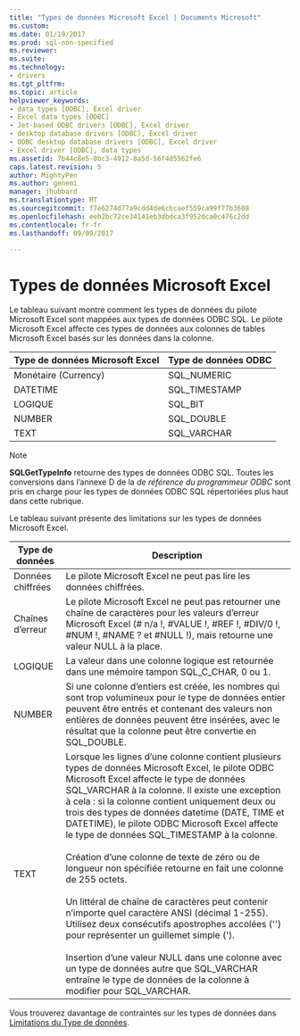 ```yaml
---
title: "Types de données Microsoft Excel | Documents Microsoft"
ms.custom: 
ms.date: 01/19/2017
ms.prod: sql-non-specified
ms.reviewer: 
ms.suite: 
ms.technology:
- drivers
ms.tgt_pltfrm: 
ms.topic: article
helpviewer_keywords:
- data types [ODBC], Excel driver
- Excel data types [ODBC]
- Jet-based ODBC drivers [ODBC], Excel driver
- desktop database drivers [ODBC], Excel driver
- ODBC desktop database drivers [ODBC], Excel driver
- Excel driver [ODBC], data types
ms.assetid: 7b44c8e5-0bc3-4912-8a5d-56f4d5562fe6
caps.latest.revision: 5
author: MightyPen
ms.author: genemi
manager: jhubbard
ms.translationtype: MT
ms.sourcegitcommit: f7e6274d77a9cdd4de6cbcaef559ca99f77b3608
ms.openlocfilehash: eeb2bc72ce34141eb3dbdca3f952dca0c476c2dd
ms.contentlocale: fr-fr
ms.lasthandoff: 09/09/2017

---
```

# <a name="microsoft-excel-data-types"></a>Types de données Microsoft Excel
Le tableau suivant montre comment les types de données du pilote Microsoft Excel sont mappées aux types de données ODBC SQL. Le pilote Microsoft Excel affecte ces types de données aux colonnes de tables Microsoft Excel basés sur les données dans la colonne.  
  
|Type de données Microsoft Excel|Type de données ODBC|  
|-------------------------------|--------------------|  
|Monétaire (Currency)|SQL_NUMERIC|  
|DATETIME|SQL_TIMESTAMP|  
|LOGIQUE|SQL_BIT|  
|NUMBER|SQL_DOUBLE|  
|TEXT|SQL_VARCHAR|  
  
> [!NOTE]  
>  **SQLGetTypeInfo** retourne des types de données ODBC SQL. Toutes les conversions dans l’annexe D de la *de référence du programmeur ODBC* sont pris en charge pour les types de données ODBC SQL répertoriées plus haut dans cette rubrique.  
  
 Le tableau suivant présente des limitations sur les types de données Microsoft Excel.  
  
|Type de données| Description|  
|---------------|-----------------|  
|Données chiffrées|Le pilote Microsoft Excel ne peut pas lire les données chiffrées.|  
|Chaînes d’erreur|Le pilote Microsoft Excel ne peut pas retourner une chaîne de caractères pour les valeurs d’erreur Microsoft Excel (# n/a !, #VALUE !, #REF !, #DIV/0 !, #NUM !, #NAME ? et #NULL !), mais retourne une valeur NULL à la place.|  
|LOGIQUE|La valeur dans une colonne logique est retournée dans une mémoire tampon SQL_C_CHAR, 0 ou 1.|  
|NUMBER|Si une colonne d’entiers est créée, les nombres qui sont trop volumineux pour le type de données entier peuvent être entrés et contenant des valeurs non entières de données peuvent être insérées, avec le résultat que la colonne peut être convertie en SQL_DOUBLE.|  
|TEXT|Lorsque les lignes d’une colonne contient plusieurs types de données Microsoft Excel, le pilote ODBC Microsoft Excel affecte le type de données SQL_VARCHAR à la colonne. Il existe une exception à cela : si la colonne contient uniquement deux ou trois des types de données datetime (DATE, TIME et DATETIME), le pilote ODBC Microsoft Excel affecte le type de données SQL_TIMESTAMP à la colonne.<br /><br /> Création d’une colonne de texte de zéro ou de longueur non spécifiée retourne en fait une colonne de 255 octets.<br /><br /> Un littéral de chaîne de caractères peut contenir n’importe quel caractère ANSI (décimal 1-255). Utilisez deux consécutifs apostrophes accolées ('') pour représenter un guillemet simple (').<br /><br /> Insertion d’une valeur NULL dans une colonne avec un type de données autre que SQL_VARCHAR entraîne le type de données de la colonne à modifier pour SQL_VARCHAR.|  
  
 Vous trouverez davantage de contraintes sur les types de données dans [Limitations du Type de données](../../odbc/microsoft/data-type-limitations.md).
